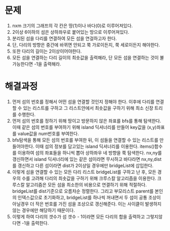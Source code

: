  # 문제
 1. nxm 크기의 그래프의 각 칸은 땅(1)이나 바다(0)로 이루어져있다.
 2. 2이상 6이하의 섬은 상하좌우로 붙어있는 땅으로 이루어져있다.
 3. 분리된 섬을 다리를 연결하여 모든 섬을 연걸하고자 한다.
 4. 단, 다리의 방향은 중간에 바뀌면 안되고 쭉 가로이든지, 쭉 세로이든지 해야한다.
 5. 또한 다리의 길이는 2이상이어야한다.
 6. 모든 섬을 연결하는 다리 길이의 최솟값을 출력해라, 단 모든 섬을 연결하는 것이 불가능한다면 -1을 출력해라.



# 해결과정
1. 먼저 섬의 번호를 정해서 어떤 섬을 연결할 것인지 정해야 한다. 이후에 다리를 연결할 수 있는 리스트를 구하고 그 리스트안에서 최솟값을 구하기
   위해 최소 신장 트리를 수행한다.
2. 먼저 섬의 번호를 정하기 위해 땅이고 방문하지 않은 좌표를 bfs를 통해 탐색한다. 이때 같은 섬의 번호를 부여하기 위해 island 딕셔너리를 만들어
   key값을 (x,y)좌표를 value값을 num번호를 부여한다. 
3. bfs탐색을 통해 모든 섬의 번호를 부여한 뒤, 이 섬들을 연결할 수 있는 리스트를 만들어야한다. 이때 섬의 정보를 담고있는 island 딕셔너리를 
   이용한다. items()함수를 이용하여 섬의 좌표들을 하니씩 뽑아 상하좌우 네 방향을 쭉 탐색한다. nx,ny를 갱신하면서 island 딕셔너리에 있는
   같은 섬이라면 무시하고 바다라면 nx,ny,dist를 갱신하고 다른 섬이라면 dist가 2이상일 경우에만 bridgeList에 삽입한다.
4. 이렇게 섬을 연결할 수 있는 모든 다리 리스트 bridgeList를 구하고 난 후, 모든 경우의 수를 고려해 다리의 최솟값을 구하기 위해 크루스칼
   알고리즘을 이용한다. 크루스칼 알고리즘은 모든 섬을 최소한의 비용으로 연결하기 위해 적절하다. bridgeList를 dist기준으로 오름차순 정렬한다.
   그리고 부모리스트 parent를 본인의 인덱스값으로 초기화하고, bridgeList를 하나씩 꺼내면서 두 섬이 공통 조상이 아닐경우 더 작은 번호를 가진
   섬을 조상으로 갱신해준다. 이는 사이클이 발생하지 않는 경우에만 해당하기 때문이다. 
5. 이렇게 하여 다리의 갯수가 섬 갯수 - 1이라면 모든 다리의 합을 출력하고 그렇지않다면 -1을 출력한다.
   